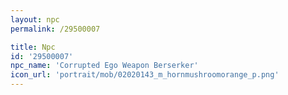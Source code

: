 ```yaml
---
layout: npc
permalink: /29500007

title: Npc
id: '29500007'
npc_name: 'Corrupted Ego Weapon Berserker'
icon_url: 'portrait/mob/02020143_m_hornmushroomorange_p.png'
---
```

